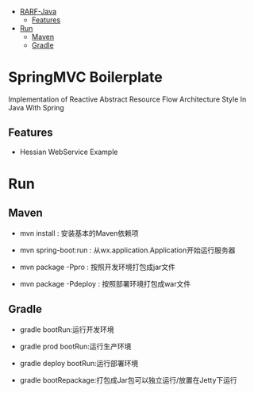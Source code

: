- [RARF-Java](#rarf-java)
  - [Features](#features)
- [Run](#run)
  - [Maven](#maven)
  - [Gradle](#gradle)

# SpringMVC Boilerplate
Implementation of Reactive Abstract Resource Flow Architecture Style In Java With Spring

## Features
- Hessian WebService Example

# Run
## Maven
- mvn install : 安装基本的Maven依赖项

- mvn spring-boot:run : 从wx.application.Application开始运行服务器

- mvn package -Ppro : 按照开发环境打包成jar文件

- mvn package -Pdeploy : 按照部署环境打包成war文件

## Gradle
- gradle bootRun:运行开发环境

- gradle prod bootRun:运行生产环境

- gradle deploy bootRun:运行部署环境

- gradle bootRepackage:打包成Jar包可以独立运行/放置在Jetty下运行